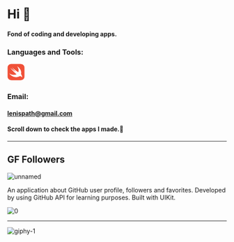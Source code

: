 # Hi 🐉


####  Fond of coding and developing apps.

<h3 align="left">Languages and Tools:</h3>
<p align="left"> <a href="https://developer.apple.com/swift/" target="_blank" rel="noreferrer"> <img src="https://raw.githubusercontent.com/devicons/devicon/master/icons/swift/swift-original.svg" alt="swift" width="40" height="40"/> </a> </p>

### Email:
#### lenispath@gmail.com
#### Scroll down to check the apps I made.🌠
---------------------------------------------------------------------------- 
## GF Followers
![unnamed](https://github.com/DDilbilir0700/GHFollowers/assets/136610570/17fc9f3e-b9a3-4e29-a21d-788f81311f5c)

An application about GitHub user profile, followers and favorites. Developed by using GitHub API for learning purposes. Built with UIKit.

![0](https://github.com/DDilbilir0700/GHFollowers/assets/136610570/91d922d4-9463-477e-a747-663e3e33c727)

----------------------------------------------------------------------------
![giphy-1](https://github.com/DDilbilir0700/DDilbilir0700/assets/136610570/e7c3b5f5-ad24-4e1d-bc07-8b1553b4c888)


